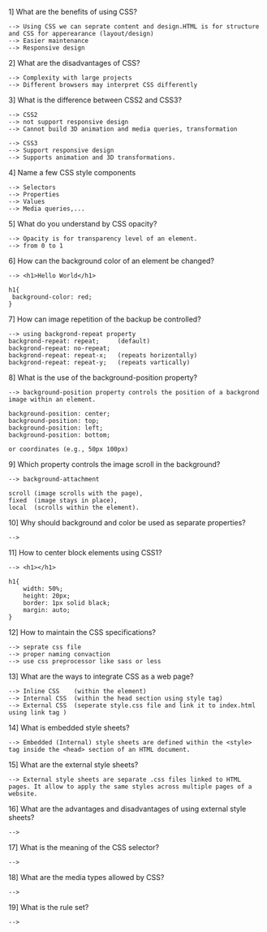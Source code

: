 1] What are the benefits of using CSS?

    --> Using CSS we can seprate content and design.HTML is for structure and CSS for apperearance (layout/design)
    --> Easier maintenance
    --> Responsive design

2] What are the disadvantages of CSS?

    --> Complexity with large projects
    --> Different browsers may interpret CSS differently

3] What is the difference between CSS2 and CSS3?

    --> CSS2
    --> not support responsive design
    --> Cannot build 3D animation and media queries, transformation

    --> CSS3
    --> Support responsive design
    --> Supports animation and 3D transformations.

4] Name a few CSS style components

    --> Selectors
    --> Properties
    --> Values
    --> Media queries,...

5] What do you understand by CSS opacity?

    --> Opacity is for transparency level of an element.
    --> from 0 to 1

6] How can the background color of an element be changed?

    --> <h1>Hello World</h1>

    h1{
     background-color: red;
    }

7] How can image repetition of the backup be controlled?

    --> using backgrond-repeat property
    backgrond-repeat: repeat;     (default)
    backgrond-repeat: no-repeat;
    backgrond-repeat: repeat-x;   (repeats horizontally) 
    backgrond-repeat: repeat-y;   (repeats vartically)

8] What is the use of the background-position property?

    --> background-position property controls the position of a backgrond image within an element.

    background-position: center;
    background-position: top;
    background-position: left;
    background-position: bottom;

    or coordinates (e.g., 50px 100px)

9] Which property controls the image scroll in the background?

    --> background-attachment

    scroll (image scrolls with the page),
    fixed  (image stays in place),
    local  (scrolls within the element).


10] Why should background and color be used as separate properties?

    --> 

11] How to center block elements using CSS1?

    --> <h1></h1>

    h1{
        width: 50%;
        height: 20px;
        border: 1px solid black;
        margin: auto;
    }

12] How to maintain the CSS specifications?

    --> seprate css file 
    --> proper naming convaction
    --> use css preprocessor like sass or less


13] What are the ways to integrate CSS as a web page?

    --> Inline CSS    (within the element)
    --> Internal CSS  (within the head section using style tag)
    --> External CSS  (seperate style.css file and link it to index.html using link tag )

14] What is embedded style sheets?

    --> Embedded (Internal) style sheets are defined within the <style> tag inside the <head> section of an HTML document.

15] What are the external style sheets?

    --> External style sheets are separate .css files linked to HTML pages. It allow to apply the same styles across multiple pages of a website.

16] What are the advantages and disadvantages of using external style sheets?

    --> 

17] What is the meaning of the CSS selector?

    --> 

18] What are the media types allowed by CSS?

    --> 

19] What is the rule set? 

    --> 

